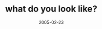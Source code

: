 ---
layout: base.njk
title : 'what do you look like?' 
view_title : 'what do you look like?' 
year : '2005' 
date : '2005-02-23' 
img_file : '/drawing/whatdoyoulooklike.png' 
html_file : 'whatdoyoulooklike' 
next_html : 'justonemoreinch.html' 
year_order : '28' 
permalink : "title/{{html_file}}.html"
---